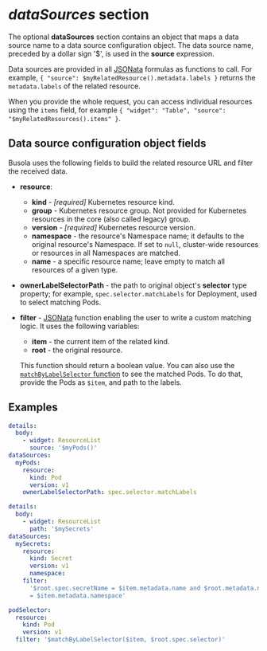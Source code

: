 # _dataSources_ section

The optional **dataSources** section contains an object that maps a data source name to a data source configuration object. The data source name, preceded by a dollar sign '\$', is used in the **source** expression.

Data sources are provided in all [JSONata](https://docs.jsonata.org/overview.html) formulas as functions to call. For example, `{ "source": $myRelatedResource().metadata.labels }` returns the `metadata.labels` of the related resource.

When you provide the whole request, you can access individual resources using the `items` field, for example `{ "widget": "Table", "source": "$myRelatedResources().items" }`.

## Data source configuration object fields

Busola uses the following fields to build the related resource URL and filter the received data.

- **resource**:
  - **kind** - _[required]_ Kubernetes resource kind.
  - **group** - Kubernetes resource group. Not provided for Kubernetes resources in the core (also called legacy) group.
  - **version** - _[required]_ Kubernetes resource version.
  - **namespace** - the resource's Namespace name; it defaults to the original resource's Namespace. If set to `null`, cluster-wide resources or resources in all Namespaces are matched.
  - **name** - a specific resource name; leave empty to match all resources of a given type.
- **ownerLabelSelectorPath** - the path to original object's **selector** type property; for example, `spec.selector.matchLabels` for Deployment, used to select matching Pods.
- **filter** - [JSONata](https://docs.jsonata.org/overview.html) function enabling the user to write a custom matching logic. It uses the following variables:

  - **item** - the current item of the related kind.
  - **root** - the original resource.

  This function should return a boolean value.
  You can also use the [`matchByLabelSelector` function](jsonata.md#matchbylabelselectoritem-selectorpath) to see the matched Pods. To do that, provide the Pods as `$item`, and path to the labels.

## Examples

```yaml
details:
  body:
    - widget: ResourceList
      source: '$myPods()'
dataSources:
  myPods:
    resource:
      kind: Pod
      version: v1
    ownerLabelSelectorPath: spec.selector.matchLabels
```

```yaml
details:
  body:
    - widget: ResourceList
      path: '$mySecrets'
dataSources:
  mySecrets:
    resource:
      kind: Secret
      version: v1
      namespace:
    filter:
      '$root.spec.secretName = $item.metadata.name and $root.metadata.namespace
      = $item.metadata.namespace'
```

```yaml
podSelector:
  resource:
    kind: Pod
    version: v1
  filter: '$matchByLabelSelector($item, $root.spec.selector)'
```
